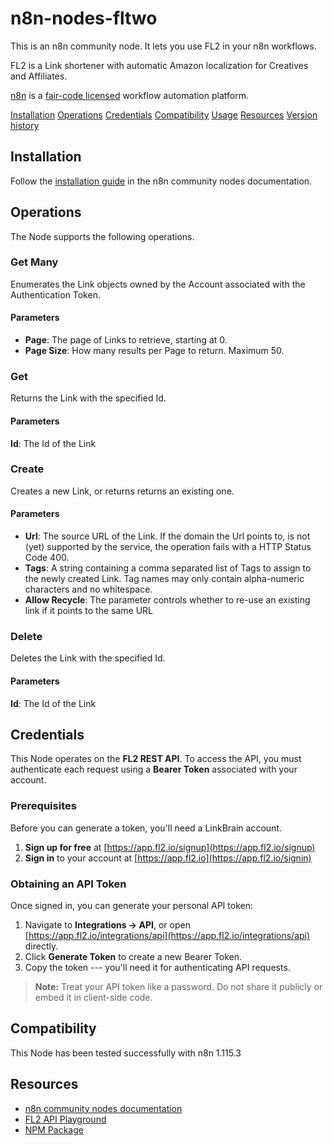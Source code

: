 # n8n-nodes-fltwo

This is an n8n community node. It lets you use FL2 in your n8n workflows.

FL2 is a Link shortener with automatic Amazon localization for Creatives and Affiliates.

[n8n](https://n8n.io/) is a [fair-code licensed](https://docs.n8n.io/sustainable-use-license/) workflow automation platform.

[Installation](#installation)
[Operations](#operations)
[Credentials](#credentials)
[Compatibility](#compatibility)
[Usage](#usage)
[Resources](#resources)
[Version history](#version-history)

## Installation

Follow the [installation guide](https://docs.n8n.io/integrations/community-nodes/installation/) in the n8n community nodes documentation.

## Operations

The Node supports the following operations.

### Get Many ### 

Enumerates the Link objects owned by the Account associated with the Authentication Token.

#### Parameters ####

- **Page**: The page of Links to retrieve, starting at 0.
- **Page Size**: How many results per Page to return. Maximum 50.

### Get ### 

Returns the Link with the specified Id.

#### Parameters ####

**Id**: The Id of the Link

### Create ### 

Creates a new Link, or returns returns an existing one.

#### Parameters ####

- **Url**: The source URL of the Link. If the domain the Url points to, is not (yet) supported by the service, the operation fails with a HTTP Status Code 400.
- **Tags**: A string containing a comma separated list of Tags to assign to the newly created Link. Tag names may only contain alpha-numeric characters and no whitespace.
- **Allow Recycle**: The parameter controls whether to re-use an existing link if it points to the same URL

### Delete ### 

Deletes the Link with the specified Id.

#### Parameters ####

**Id**: The Id of the Link

## Credentials

This Node operates on the **FL2 REST API**. To access the API, you must authenticate each request using a **Bearer Token** associated with your account. 

### Prerequisites 

Before you can generate a token, you'll need a LinkBrain account. 

1. **Sign up for free** at [https://app.fl2.io/signup](https://app.fl2.io/signup) 
2. **Sign in** to your account at [https://app.fl2.io](https://app.fl2.io/signin) 

### Obtaining an API Token 

Once signed in, you can generate your personal API token: 

1. Navigate to **Integrations → API**, or open [https://app.fl2.io/integrations/api](https://app.fl2.io/integrations/api) directly. 
2. Click **Generate Token** to create a new Bearer Token. 
3. Copy the token --- you'll need it for authenticating API requests. 
> 
> **Note:** Treat your API token like a password. Do not share it publicly or embed it in client-side code. 

## Compatibility

This Node has been tested successfully with n8n 1.115.3

## Resources

* [n8n community nodes documentation](https://docs.n8n.io/integrations/#community-nodes)
* [FL2 API Playground](https://app.fl2.io/scalar/v1)
* [NPM Package](https://www.npmjs.com/package/n8n-nodes-fltwo)
